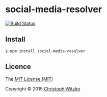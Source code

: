 # social-media-resolver
[![Build Status](https://travis-ci.org/christophwitzko/social-media-resolver.svg)](https://travis-ci.org/christophwitzko/social-media-resolver)

## Install

    $ npm install social-media-resolver

## Licence

The [MIT License (MIT)](http://opensource.org/licenses/MIT)

Copyright © 2015 [Christoph Witzko](https://twitter.com/christophwitzko)
